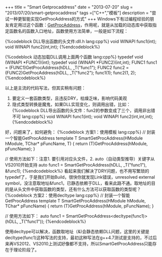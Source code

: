 +++
title = "Smart Getprocaddress"
date = "2013-07-20"
slug = "2013/07/20/smart-getprocaddress"
tags =["C++","模板"]
description = "尝试一种更智能实现GetProcAddress的方式"
+++
Windows下有过编程经验的朋友肯定用过这个函数：[GetProcAddress][1]，作用呢，就是从加载的动态库中获取指定函数名的函数入口地址，函数使用方法简单，一般是如下流程：


{%codeblock DLL导出函数的头文件:dll.h lang:cpp%}
void WINAPI func1(int);
void WINAPI func2(int,int);
{%endcodeblock%}


{%codeblock 动态加载DLL调用上面两个函数 lang:cpp%}
typedef void (WINAPI *FUNC1)(int);
typedef void (WINAPI *FUNC2)(int,int);
FUNC1 func1 = (FUNC1)GetProcAddress(hDLL, _T("func1");
FUNC2 func2 = (FUNC2)GetProcAddress(hDLL, _T("func2");
func1(1);
func2(1, 2);
{%endcodeblock%}

以上是主流的代码写法，但其实稍有问题：
1. 要定义一套函数类型，且违反DRY，枯燥乏味，影响代码美观
2. 隐式类型转换是魔鬼，如果DLL实现变化，则调用出错，比如：
{%codeblock DLL导出函数的头文件：fun2的参数变成了三个，调用非出错不可 lang:cpp%}
void WINAPI func1(int);
void WINAPI func2(int,int,int);
{%endcodeblock%}

好，问题来了，如何避免：
{%codeblock 方案1：使用模板 lang:cpp%}
// 封装一个智能GetProcAddress
template<typename T>
T SmartGetProcAddress(HModule hModule, TChar* pFuncName, T)
{
    return (T)GetProcAddress(hModule, pFuncName);
}

// 使用方法如下：注意1. 要引用对应头文件，2. auto（自动类型推导）关键字从VS2010开始支持
auto func1 = SmartGetProcAddress(hDLL, _T("func1"), &func1);
{%endcodeblock%}
看起来我们解决了DRY问题，也不用写繁琐的typedef了，于是我们开始Build，很快你就发现Link错误，unresolved external symbol，没注意取地址&func1，已静态依赖于DLL，看来此路不通。取地址的目的是从头文件中获取函数的类型，还有什么方法可以获取函数的类型呢？
{%codeblock 方案2：使用decltype lang:cpp%}
// 封装一个智能GetProcAddress
template<typename T>
T SmartGetProcAddress(HModule hModule, TChar* pFuncName)
{
    return (T)GetProcAddress(hModule, pFuncName);
}

// 使用方法如下：
auto func1 = SmartGetProcAddress<decltype(func1)>(hDLL, _T("func1"));
{%endcodeblock%}

使用decltype可以解决，函数取地址（&)会静态依赖DLL问题，这里的关键是decltype(func1)这种写法的支持，最初这种写法在g++4.7测试是支持的，不过后来再VS2012、VS2010上测试好像都不支持，所以SmartGetProcAddress只能存在于理论阶段了。

  [1]: http://msdn.microsoft.com/en-us/library/ms683212%28v=vs.85%29.aspx
  [2]: http://en.cppreference.com/w/cpp/language/decltype
